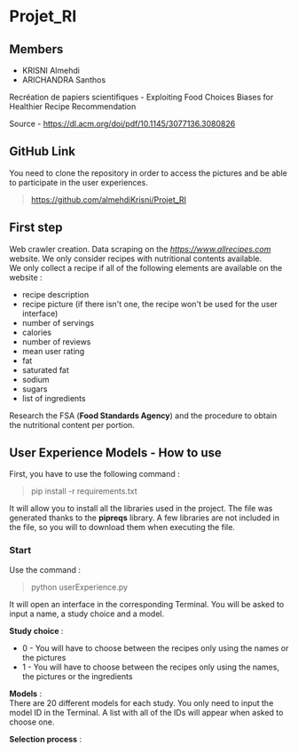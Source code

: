 # Projet_RI

## **Members**
- KRISNI Almehdi
- ARICHANDRA Santhos

Recréation de papiers scientifiques - Exploiting Food Choices Biases for Healthier Recipe Recommendation

Source - https://dl.acm.org/doi/pdf/10.1145/3077136.3080826

## **GitHub Link**
You need to clone the repository in order to access the pictures and be able to participate in the user experiences.
> https://github.com/almehdiKrisni/Projet_RI

## **First step**
Web crawler creation. Data scraping on the *https://www.allrecipes.com* website.
We only consider recipes with nutritional contents available. <br/>We only collect a recipe if all of the following elements are available on the website :
- recipe description
- recipe picture (if there isn't one, the recipe won't be used for the user interface)
- number of servings
- calories
- number of reviews
- mean user rating
- fat
- saturated fat
- sodium
- sugars
- list of ingredients

Research the FSA (**Food Standards Agency**) and the procedure to obtain the nutritional content per portion.

## **User Experience Models - How to use**

First, you have to use the following command :
> pip install -r requirements.txt

It will allow you to install all the libraries used in the project. The file was generated thanks to the **pipreqs** library.
A few libraries are not included in the file, so you will to download them when executing the file.

### **Start**

Use the command :
> python userExperience.py

It will open an interface in the corresponding Terminal. You will be asked to input a name, a study choice and a model.

**Study choice** :
- 0 - You will have to choose between the recipes only using the names or the pictures
- 1 - You will have to choose between the recipes only using the names, the pictures or the ingredients

**Models** :
<br>There are 20 different models for each study. You only need to input the model ID in the Terminal. A list with all of the IDs will appear when asked to choose one.

**Selection process** :
<br>
